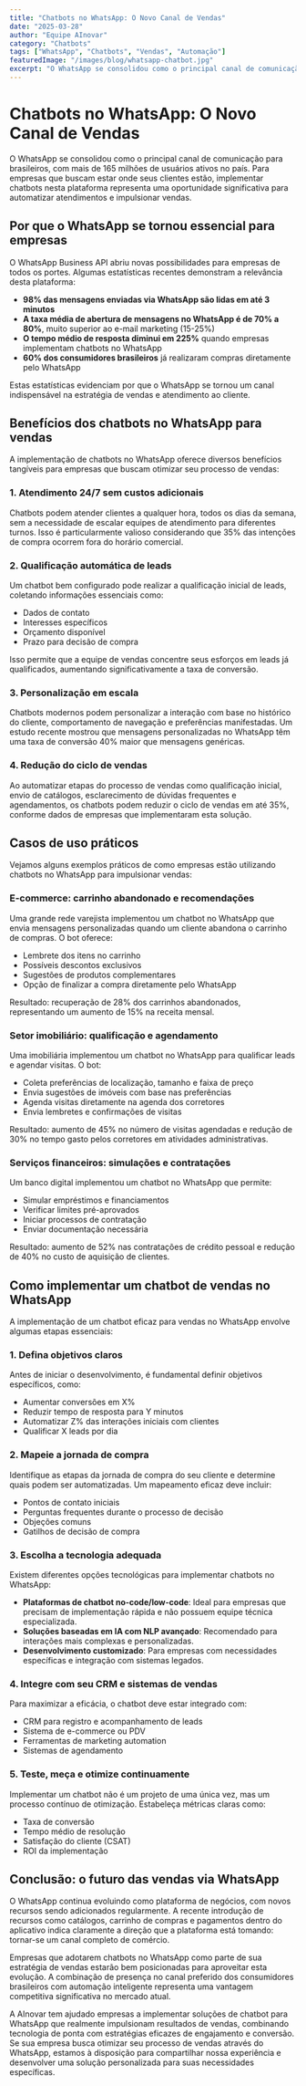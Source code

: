 ```yaml
---
title: "Chatbots no WhatsApp: O Novo Canal de Vendas"
date: "2025-03-28"
author: "Equipe AInovar"
category: "Chatbots"
tags: ["WhatsApp", "Chatbots", "Vendas", "Automação"]
featuredImage: "/images/blog/whatsapp-chatbot.jpg"
excerpt: "O WhatsApp se consolidou como o principal canal de comunicação para brasileiros, com mais de 165 milhões de usuários ativos no país. Para empresas que buscam estar onde seus clientes estão, implementar chatbots nesta plataforma representa uma oportunidade significativa."
---
```


# Chatbots no WhatsApp: O Novo Canal de Vendas

O WhatsApp se consolidou como o principal canal de comunicação para brasileiros, com mais de 165 milhões de usuários ativos no país. Para empresas que buscam estar onde seus clientes estão, implementar chatbots nesta plataforma representa uma oportunidade significativa para automatizar atendimentos e impulsionar vendas.

## Por que o WhatsApp se tornou essencial para empresas

O WhatsApp Business API abriu novas possibilidades para empresas de todos os portes. Algumas estatísticas recentes demonstram a relevância desta plataforma:

- **98% das mensagens enviadas via WhatsApp são lidas em até 3 minutos**
- **A taxa média de abertura de mensagens no WhatsApp é de 70% a 80%**, muito superior ao e-mail marketing (15-25%)
- **O tempo médio de resposta diminui em 225%** quando empresas implementam chatbots no WhatsApp
- **60% dos consumidores brasileiros** já realizaram compras diretamente pelo WhatsApp

Estas estatísticas evidenciam por que o WhatsApp se tornou um canal indispensável na estratégia de vendas e atendimento ao cliente.

## Benefícios dos chatbots no WhatsApp para vendas

A implementação de chatbots no WhatsApp oferece diversos benefícios tangíveis para empresas que buscam otimizar seu processo de vendas:

### 1. Atendimento 24/7 sem custos adicionais

Chatbots podem atender clientes a qualquer hora, todos os dias da semana, sem a necessidade de escalar equipes de atendimento para diferentes turnos. Isso é particularmente valioso considerando que 35% das intenções de compra ocorrem fora do horário comercial.

### 2. Qualificação automática de leads

Um chatbot bem configurado pode realizar a qualificação inicial de leads, coletando informações essenciais como:

- Dados de contato
- Interesses específicos
- Orçamento disponível
- Prazo para decisão de compra

Isso permite que a equipe de vendas concentre seus esforços em leads já qualificados, aumentando significativamente a taxa de conversão.

### 3. Personalização em escala

Chatbots modernos podem personalizar a interação com base no histórico do cliente, comportamento de navegação e preferências manifestadas. Um estudo recente mostrou que mensagens personalizadas no WhatsApp têm uma taxa de conversão 40% maior que mensagens genéricas.

### 4. Redução do ciclo de vendas

Ao automatizar etapas do processo de vendas como qualificação inicial, envio de catálogos, esclarecimento de dúvidas frequentes e agendamentos, os chatbots podem reduzir o ciclo de vendas em até 35%, conforme dados de empresas que implementaram esta solução.

## Casos de uso práticos

Vejamos alguns exemplos práticos de como empresas estão utilizando chatbots no WhatsApp para impulsionar vendas:

### E-commerce: carrinho abandonado e recomendações

Uma grande rede varejista implementou um chatbot no WhatsApp que envia mensagens personalizadas quando um cliente abandona o carrinho de compras. O bot oferece:

- Lembrete dos itens no carrinho
- Possíveis descontos exclusivos
- Sugestões de produtos complementares
- Opção de finalizar a compra diretamente pelo WhatsApp

Resultado: recuperação de 28% dos carrinhos abandonados, representando um aumento de 15% na receita mensal.

### Setor imobiliário: qualificação e agendamento

Uma imobiliária implementou um chatbot no WhatsApp para qualificar leads e agendar visitas. O bot:

- Coleta preferências de localização, tamanho e faixa de preço
- Envia sugestões de imóveis com base nas preferências
- Agenda visitas diretamente na agenda dos corretores
- Envia lembretes e confirmações de visitas

Resultado: aumento de 45% no número de visitas agendadas e redução de 30% no tempo gasto pelos corretores em atividades administrativas.

### Serviços financeiros: simulações e contratações

Um banco digital implementou um chatbot no WhatsApp que permite:

- Simular empréstimos e financiamentos
- Verificar limites pré-aprovados
- Iniciar processos de contratação
- Enviar documentação necessária

Resultado: aumento de 52% nas contratações de crédito pessoal e redução de 40% no custo de aquisição de clientes.

## Como implementar um chatbot de vendas no WhatsApp

A implementação de um chatbot eficaz para vendas no WhatsApp envolve algumas etapas essenciais:

### 1. Defina objetivos claros

Antes de iniciar o desenvolvimento, é fundamental definir objetivos específicos, como:

- Aumentar conversões em X%
- Reduzir tempo de resposta para Y minutos
- Automatizar Z% das interações iniciais com clientes
- Qualificar X leads por dia

### 2. Mapeie a jornada de compra

Identifique as etapas da jornada de compra do seu cliente e determine quais podem ser automatizadas. Um mapeamento eficaz deve incluir:

- Pontos de contato iniciais
- Perguntas frequentes durante o processo de decisão
- Objeções comuns
- Gatilhos de decisão de compra

### 3. Escolha a tecnologia adequada

Existem diferentes opções tecnológicas para implementar chatbots no WhatsApp:

- **Plataformas de chatbot no-code/low-code**: Ideal para empresas que precisam de implementação rápida e não possuem equipe técnica especializada.
- **Soluções baseadas em IA com NLP avançado**: Recomendado para interações mais complexas e personalizadas.
- **Desenvolvimento customizado**: Para empresas com necessidades específicas e integração com sistemas legados.

### 4. Integre com seu CRM e sistemas de vendas

Para maximizar a eficácia, o chatbot deve estar integrado com:

- CRM para registro e acompanhamento de leads
- Sistema de e-commerce ou PDV
- Ferramentas de marketing automation
- Sistemas de agendamento

### 5. Teste, meça e otimize continuamente

Implementar um chatbot não é um projeto de uma única vez, mas um processo contínuo de otimização. Estabeleça métricas claras como:

- Taxa de conversão
- Tempo médio de resolução
- Satisfação do cliente (CSAT)
- ROI da implementação

## Conclusão: o futuro das vendas via WhatsApp

O WhatsApp continua evoluindo como plataforma de negócios, com novos recursos sendo adicionados regularmente. A recente introdução de recursos como catálogos, carrinho de compras e pagamentos dentro do aplicativo indica claramente a direção que a plataforma está tomando: tornar-se um canal completo de comércio.

Empresas que adotarem chatbots no WhatsApp como parte de sua estratégia de vendas estarão bem posicionadas para aproveitar esta evolução. A combinação de presença no canal preferido dos consumidores brasileiros com automação inteligente representa uma vantagem competitiva significativa no mercado atual.

A AInovar tem ajudado empresas a implementar soluções de chatbot para WhatsApp que realmente impulsionam resultados de vendas, combinando tecnologia de ponta com estratégias eficazes de engajamento e conversão. Se sua empresa busca otimizar seu processo de vendas através do WhatsApp, estamos à disposição para compartilhar nossa experiência e desenvolver uma solução personalizada para suas necessidades específicas.

